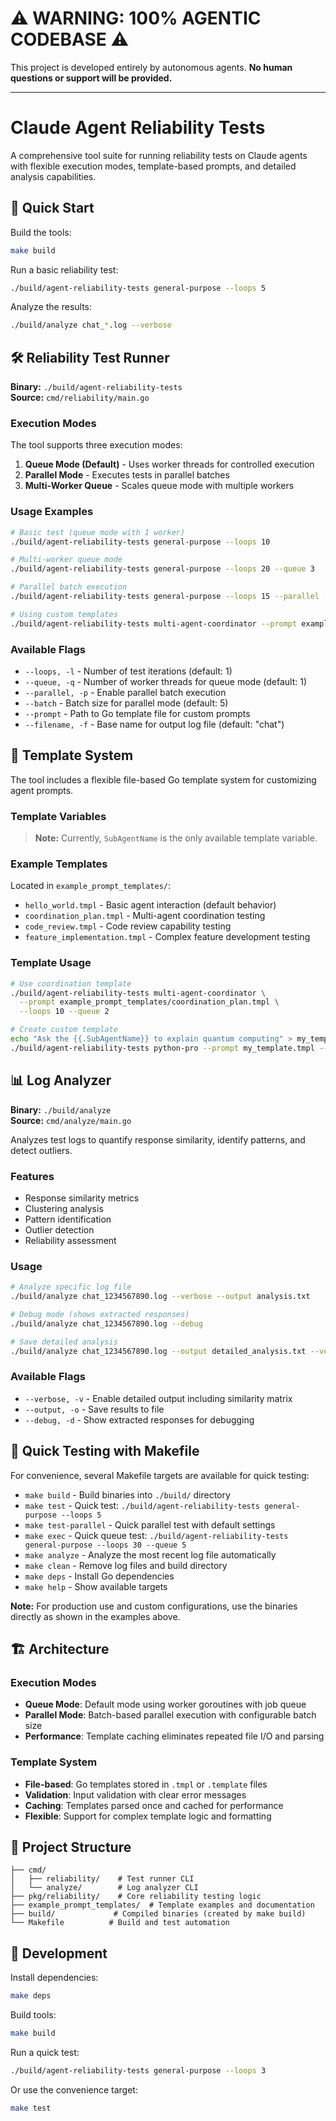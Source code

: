# ⚠️ WARNING: 100% AGENTIC CODEBASE ⚠️

This project is developed entirely by autonomous agents. **No human questions or support will be provided.**

---

# Claude Agent Reliability Tests

A comprehensive tool suite for running reliability tests on Claude agents with flexible execution modes, template-based prompts, and detailed analysis capabilities.

## 🚀 Quick Start

Build the tools:
```bash
make build
```

Run a basic reliability test:
```bash
./build/agent-reliability-tests general-purpose --loops 5
```

Analyze the results:
```bash
./build/analyze chat_*.log --verbose
```

## 🛠️ Reliability Test Runner

**Binary:** `./build/agent-reliability-tests`  
**Source:** `cmd/reliability/main.go`

### Execution Modes

The tool supports three execution modes:

1. **Queue Mode (Default)** - Uses worker threads for controlled execution
2. **Parallel Mode** - Executes tests in parallel batches
3. **Multi-Worker Queue** - Scales queue mode with multiple workers

### Usage Examples

```bash
# Basic test (queue mode with 1 worker)
./build/agent-reliability-tests general-purpose --loops 10

# Multi-worker queue mode
./build/agent-reliability-tests general-purpose --loops 20 --queue 3

# Parallel batch execution
./build/agent-reliability-tests general-purpose --loops 15 --parallel --batch 5

# Using custom templates
./build/agent-reliability-tests multi-agent-coordinator --prompt example_prompt_templates/coordination_plan.tmpl --loops 5
```

### Available Flags

- `--loops, -l` - Number of test iterations (default: 1)
- `--queue, -q` - Number of worker threads for queue mode (default: 1)
- `--parallel, -p` - Enable parallel batch execution
- `--batch` - Batch size for parallel mode (default: 5)
- `--prompt` - Path to Go template file for custom prompts
- `--filename, -f` - Base name for output log file (default: "chat")

## 📝 Template System

The tool includes a flexible file-based Go template system for customizing agent prompts.

### Template Variables

> **Note:** Currently, `SubAgentName` is the only available template variable.
### Example Templates

Located in `example_prompt_templates/`:
- `hello_world.tmpl` - Basic agent interaction (default behavior)
- `coordination_plan.tmpl` - Multi-agent coordination testing
- `code_review.tmpl` - Code review capability testing  
- `feature_implementation.tmpl` - Complex feature development testing

### Template Usage

```bash
# Use coordination template
./build/agent-reliability-tests multi-agent-coordinator \
  --prompt example_prompt_templates/coordination_plan.tmpl \
  --loops 10 --queue 2

# Create custom template
echo "Ask the {{.SubAgentName}} to explain quantum computing" > my_template.tmpl
./build/agent-reliability-tests python-pro --prompt my_template.tmpl --loops 5
```

## 📊 Log Analyzer

**Binary:** `./build/analyze`  
**Source:** `cmd/analyze/main.go`

Analyzes test logs to quantify response similarity, identify patterns, and detect outliers.

### Features
- Response similarity metrics
- Clustering analysis
- Pattern identification
- Outlier detection
- Reliability assessment

### Usage

```bash
# Analyze specific log file
./build/analyze chat_1234567890.log --verbose --output analysis.txt

# Debug mode (shows extracted responses)
./build/analyze chat_1234567890.log --debug

# Save detailed analysis
./build/analyze chat_1234567890.log --output detailed_analysis.txt --verbose
```

### Available Flags
- `--verbose, -v` - Enable detailed output including similarity matrix
- `--output, -o` - Save results to file
- `--debug, -d` - Show extracted responses for debugging

## 🎯 Quick Testing with Makefile

For convenience, several Makefile targets are available for quick testing:

- `make build` - Build binaries into `./build/` directory
- `make test` - Quick test: `./build/agent-reliability-tests general-purpose --loops 5`
- `make test-parallel` - Quick parallel test with default settings
- `make exec` - Quick queue test: `./build/agent-reliability-tests general-purpose --loops 30 --queue 5`
- `make analyze` - Analyze the most recent log file automatically
- `make clean` - Remove log files and build directory
- `make deps` - Install Go dependencies
- `make help` - Show available targets

**Note:** For production use and custom configurations, use the binaries directly as shown in the examples above.

## 🏗️ Architecture

### Execution Modes
- **Queue Mode**: Default mode using worker goroutines with job queue
- **Parallel Mode**: Batch-based parallel execution with configurable batch size
- **Performance**: Template caching eliminates repeated file I/O and parsing

### Template System
- **File-based**: Go templates stored in `.tmpl` or `.template` files
- **Validation**: Input validation with clear error messages
- **Caching**: Templates parsed once and cached for performance
- **Flexible**: Support for complex template logic and formatting

## 📁 Project Structure

```
├── cmd/
│   ├── reliability/    # Test runner CLI
│   └── analyze/        # Log analyzer CLI
├── pkg/reliability/    # Core reliability testing logic
├── example_prompt_templates/  # Template examples and documentation
├── build/             # Compiled binaries (created by make build)
└── Makefile          # Build and test automation
```

## 🔧 Development

Install dependencies:
```bash
make deps
```

Build tools:
```bash
make build
```

Run a quick test:
```bash
./build/agent-reliability-tests general-purpose --loops 3
```

Or use the convenience target:
```bash
make test
```
